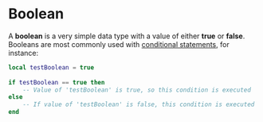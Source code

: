 # Boolean

A **boolean** is a very simple data type with a value of either **true** or **false**. Booleans are most commonly used with [conditional statements](conditional-structures.md), for instance:

```lua
local testBoolean = true
 
if testBoolean == true then
	-- Value of 'testBoolean' is true, so this condition is executed
else
	-- If value of 'testBoolean' is false, this condition is executed
end
```
